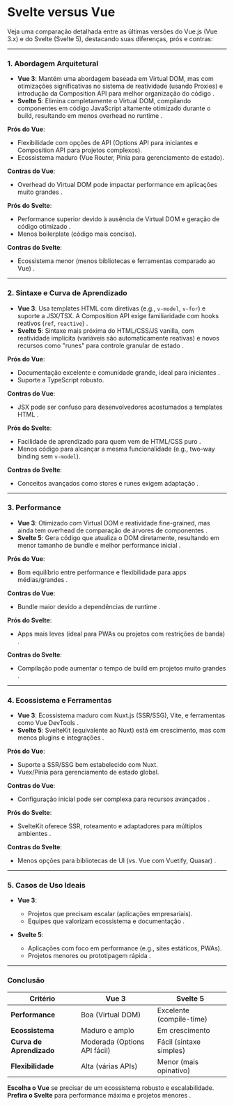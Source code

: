 # Svelte versus Vue

Veja uma comparação detalhada entre as últimas versões do Vue.js (Vue 3.x) e do Svelte (Svelte 5), destacando suas diferenças, prós e contras:

---

### **1. Abordagem Arquitetural**

- **Vue 3**: Mantém uma abordagem baseada em Virtual DOM, mas com otimizações significativas no sistema de reatividade (usando Proxies) e introdução da Composition API para melhor organização do código .
- **Svelte 5**: Elimina completamente o Virtual DOM, compilando componentes em código JavaScript altamente otimizado durante o build, resultando em menos overhead no runtime .

**Prós do Vue**:

- Flexibilidade com opções de API (Options API para iniciantes e Composition API para projetos complexos).
- Ecossistema maduro (Vue Router, Pinia para gerenciamento de estado).

**Contras do Vue**:

- Overhead do Virtual DOM pode impactar performance em aplicações muito grandes .

**Prós do Svelte**:

- Performance superior devido à ausência de Virtual DOM e geração de código otimizado .
- Menos boilerplate (código mais conciso).

**Contras do Svelte**:

- Ecossistema menor (menos bibliotecas e ferramentas comparado ao Vue) .

---

### **2. Sintaxe e Curva de Aprendizado**

- **Vue 3**: Usa templates HTML com diretivas (e.g., `v-model`, `v-for`) e suporte a JSX/TSX. A Composition API exige familiaridade com hooks reativos (`ref`, `reactive`) .
- **Svelte 5**: Sintaxe mais próxima do HTML/CSS/JS vanilla, com reatividade implícita (variáveis são automaticamente reativas) e novos recursos como "runes" para controle granular de estado .

**Prós do Vue**:

- Documentação excelente e comunidade grande, ideal para iniciantes .
- Suporte a TypeScript robusto.

**Contras do Vue**:

- JSX pode ser confuso para desenvolvedores acostumados a templates HTML .

**Prós do Svelte**:

- Facilidade de aprendizado para quem vem de HTML/CSS puro .
- Menos código para alcançar a mesma funcionalidade (e.g., two-way binding sem `v-model`).

**Contras do Svelte**:

- Conceitos avançados como stores e runes exigem adaptação .

---

### **3. Performance**

- **Vue 3**: Otimizado com Virtual DOM e reatividade fine-grained, mas ainda tem overhead de comparação de árvores de componentes .
- **Svelte 5**: Gera código que atualiza o DOM diretamente, resultando em menor tamanho de bundle e melhor performance inicial .

**Prós do Vue**:

- Bom equilíbrio entre performance e flexibilidade para apps médias/grandes .

**Contras do Vue**:

- Bundle maior devido a dependências de runtime .

**Prós do Svelte**:

- Apps mais leves (ideal para PWAs ou projetos com restrições de banda) .

**Contras do Svelte**:

- Compilação pode aumentar o tempo de build em projetos muito grandes .

---

### **4. Ecossistema e Ferramentas**

- **Vue 3**: Ecossistema maduro com Nuxt.js (SSR/SSG), Vite, e ferramentas como Vue DevTools .
- **Svelte 5**: SvelteKit (equivalente ao Nuxt) está em crescimento, mas com menos plugins e integrações .

**Prós do Vue**:

- Suporte a SSR/SSG bem estabelecido com Nuxt.
- Vuex/Pinia para gerenciamento de estado global.

**Contras do Vue**:

- Configuração inicial pode ser complexa para recursos avançados .

**Prós do Svelte**:

- SvelteKit oferece SSR, roteamento e adaptadores para múltiplos ambientes .

**Contras do Svelte**:

- Menos opções para bibliotecas de UI (vs. Vue com Vuetify, Quasar) .

---

### **5. Casos de Uso Ideais**

- **Vue 3**:

  - Projetos que precisam escalar (aplicações empresariais).
  - Equipes que valorizam ecossistema e documentação .

- **Svelte 5**:
  - Aplicações com foco em performance (e.g., sites estáticos, PWAs).
  - Projetos menores ou prototipagem rápida .

---

### **Conclusão**

| Critério                 | Vue 3                        | Svelte 5                 |
| ------------------------ | ---------------------------- | ------------------------ |
| **Performance**          | Boa (Virtual DOM)            | Excelente (compile-time) |
| **Ecossistema**          | Maduro e amplo               | Em crescimento           |
| **Curva de Aprendizado** | Moderada (Options API fácil) | Fácil (sintaxe simples)  |
| **Flexibilidade**        | Alta (várias APIs)           | Menor (mais opinativo)   |

**Escolha o Vue** se precisar de um ecossistema robusto e escalabilidade. **Prefira o Svelte** para performance máxima e projetos menores .
